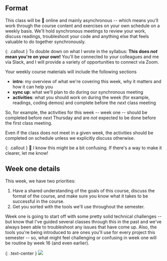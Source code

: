 ## Format
This class will be <span class="emoji">💯</span> online and mainly asynchronous -- which means you'll work through the course content and exercises on your own schedule on a weekly basis. We'll hold synchronous meetings to review your work, discuss readings, troubleshoot your code and anything else that feels valuable to do together synchronously.

{: .callout }
To double down on what I wrote in the syllabus: **This does _not_ mean you're on your own!** You'll be connected to your colleagues and me via Slack, and I will provide a variety of opportunities to connect via Zoom.

Your weekly course materials will include the following sections
- **intro**: my overview of what we're covering this week, why it matters and how it can help you
- **sync up**: what we'll plan to do during our synchronous meeting
- **activities**: what you should work on during the week (for example, readings, coding demos) and complete before the _next_ class meeting

So, for example, the activities for this week -- week one -- should be completed before _next_ Thursday and are _not_ expected to be done before the first class meeting.

Even if the class does not meet in a given week, <span class="highlighter--simple">the activities should be completed on schedule</span> unless we explicitly discuss otherwise.

{: .callout }
🤔 I know this might be a bit confusing. If there's a way to make it clearer, let me know!

## Week one details
This week, we have two priorities:

1. Have a shared understanding of the goals of this course, discuss the format of the course, and make sure you know what it takes to be successful in the course.
2. Get you sorted with the tools we'll use throughout the semester.

Week one is going to start off with some pretty solid technical challenges -- but know that I've guided several classes through this in the past and we've always been able to troubleshoot any issues that have come up. Also, the tools you're being introduced to are ones you'll use for every project this semester -- so, what might feel challenging or confusing in week one will be routine by week 16 (and even earlier).

{: .text-center }
![](https://media.giphy.com/media/3ohs7IaSo4fordCeBi/giphy.gif)
